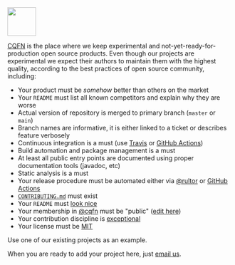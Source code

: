 <img src="https://avatars0.githubusercontent.com/u/67275796" width="64px"/>

[CQFN](https://github.com/cqfn)
is the place where we keep experimental
and not-yet-ready-for-production open source products.
Even though our projects are experimental we expect their
authors to maintain them with the highest quality, according
to the best practices of open source community, including:

  * Your product must be _somehow_ better than others on the market
  * Your `README` must list all known competitors and explain why they are worse
  * Actual version of repository is merged to primary branch (`master` or `main`)
  * Branch names are informative, it is either linked to a ticket or describes feature verbosely
  * Continuous integration is a must (use [Travis](https://travis-ci.org/) or [GitHub Actions](https://github.com/features/actions))
  * Build automation and package management is a must
  * At least all public entry points are documented using proper documentation tools (javadoc, etc)
  * Static analysis is a must
  * Your release procedure must be automated either via [@rultor](https://www.rultor.com) or [GitHub Actions](https://github.com/features/actions)
  * [`CONTRIBUTING.md`](https://docs.github.com/en/github/building-a-strong-community/setting-guidelines-for-repository-contributors) must exist
  * Your `README` must [look nice](https://www.yegor256.com/2019/04/23/elegant-readme.html)
  * Your membership in [@cqfn](https://github.com/cqfn) must be "public" ([edit here](https://github.com/orgs/cqfn/people))
  * Your contribution discipline is [exceptional](https://www.yegor256.com/2015/06/08/deadly-sins-software-project.html)
  * Your license must be [MIT](https://opensource.org/licenses/MIT)

Use one of our existing projects as an example.

When you are ready to add your project here, just
[email us](mailto:team@cqfn.org).
